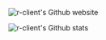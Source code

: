 ![r-client's Github website](https://r-client.github.io/)

![r-client's Github stats](https://github-readme-stats.vercel.app/api?username=r-client&show_icons=true&theme=gruvbox)
